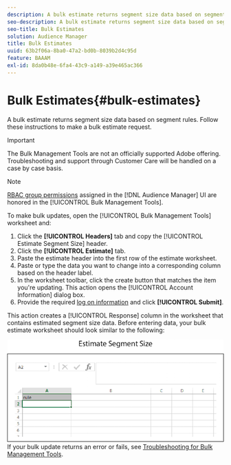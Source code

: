 ```yaml
---
description: A bulk estimate returns segment size data based on segment rules. Follow these instructions to make a bulk estimate request.
seo-description: A bulk estimate returns segment size data based on segment rules. Follow these instructions to make a bulk estimate request.
seo-title: Bulk Estimates
solution: Audience Manager
title: Bulk Estimates
uuid: 63b2f06a-8ba0-47a2-bd0b-8039b2d4c95d
feature: BAAAM
exl-id: 8da0b48e-6fa4-43c9-a149-a39e465ac366
---
```

# Bulk Estimates{#bulk-estimates}

A bulk estimate returns segment size data based on segment rules. Follow these instructions to make a bulk estimate request.

>[!IMPORTANT]
>
>The Bulk Management Tools are not an officially supported Adobe offering. Troubleshooting and support through Customer Care will be handled on a case by case basis.

<!-- 

t_bulk_estimates.xml

 -->

>[!NOTE]
>
>[RBAC group permissions](../../features/administration/administration-overview.md) assigned in the [!DNL Audience Manager] UI are honored in the [!UICONTROL Bulk Management Tools].

To make bulk updates, open the [!UICONTROL Bulk Management Tools] worksheet and: 

1. Click the **[!UICONTROL Headers]** tab and copy the [!UICONTROL Estimate Segment Size] header.
2. Click the **[!UICONTROL Estimate]** tab.
3. Paste the estimate header into the first row of the estimate worksheet.
4. Paste or type the data you want to change into a corresponding column based on the header label.
5. In the worksheet toolbar, click the create button that matches the item you're updating.
This action opens the [!UICONTROL Account Information] dialog box. 
6. Provide the required [log on information](../../reference/bulk-management-tools/bulk-management-intro.md#auth-reqs) and click **[!UICONTROL Submit]**.

This action creates a [!UICONTROL Response] column in the worksheet that contains estimated segment size data. Before entering data, your bulk estimate worksheet should look similar to the following: 

![](assets/estimate.png)
If your bulk update returns an error or fails, see [Troubleshooting for Bulk Management Tools](../../reference/bulk-management-tools/bulk-troubleshooting.md).
